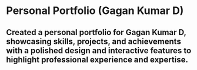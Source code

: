 # Personal Portfolio (Gagan Kumar D)

<h2>Created a personal portfolio for Gagan Kumar D, showcasing skills, projects, and achievements with a polished design and interactive features to highlight professional experience and expertise.</h2>